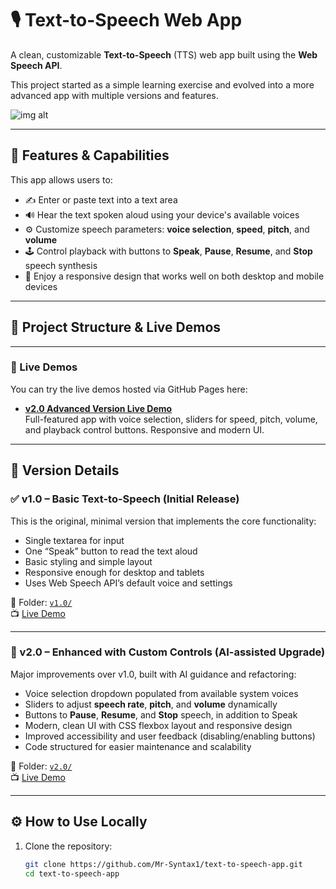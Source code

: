 # 🎙️ Text-to-Speech Web App

A clean, customizable **Text-to-Speech** (TTS) web app built using the **Web Speech API**.

This project started as a simple learning exercise and evolved into a more advanced app with multiple versions and features.

![img alt](<img width="841" height="768" alt="image" src="https://github.com/user-attachments/assets/87b6f713-d34f-4d21-9e4b-020ad0d0e914" />
)

---

## 📌 Features & Capabilities

This app allows users to:

- ✍️ Enter or paste text into a text area  
- 🔊 Hear the text spoken aloud using your device's available voices  
- ⚙️ Customize speech parameters: **voice selection**, **speed**, **pitch**, and **volume**  
- 🕹️ Control playback with buttons to **Speak**, **Pause**, **Resume**, and **Stop** speech synthesis  
- 📱 Enjoy a responsive design that works well on both desktop and mobile devices

---

## 📁 Project Structure & Live Demos


---

### 🚀 Live Demos

You can try the live demos hosted via GitHub Pages here:

- **[v2.0 Advanced Version Live Demo](https://Mr-Syntax1.github.io/text-to-speech-app/v2.0/)**  
  Full-featured app with voice selection, sliders for speed, pitch, volume, and playback control buttons. Responsive and modern UI.

---

## 🧠 Version Details

### ✅ v1.0 – Basic Text-to-Speech (Initial Release)

This is the original, minimal version that implements the core functionality:

- Single textarea for input  
- One “Speak” button to read the text aloud  
- Basic styling and simple layout  
- Responsive enough for desktop and tablets  
- Uses Web Speech API’s default voice and settings

📂 Folder: [`v1.0/`](./v1.0)  
📺 [Live Demo](https://Mr-Syntax1.github.io/text-to-speech-app/v1.0/)

---

### 🚀 v2.0 – Enhanced with Custom Controls (AI-assisted Upgrade)

Major improvements over v1.0, built with AI guidance and refactoring:

- Voice selection dropdown populated from available system voices  
- Sliders to adjust **speech rate**, **pitch**, and **volume** dynamically  
- Buttons to **Pause**, **Resume**, and **Stop** speech, in addition to Speak  
- Modern, clean UI with CSS flexbox layout and responsive design  
- Improved accessibility and user feedback (disabling/enabling buttons)  
- Code structured for easier maintenance and scalability

📂 Folder: [`v2.0/`](./v2.0)  
📺 [Live Demo](https://Mr-Syntax1.github.io/text-to-speech-app/v2.0/)

---

## ⚙️ How to Use Locally

1. Clone the repository:
   ```bash
   git clone https://github.com/Mr-Syntax1/text-to-speech-app.git
   cd text-to-speech-app
